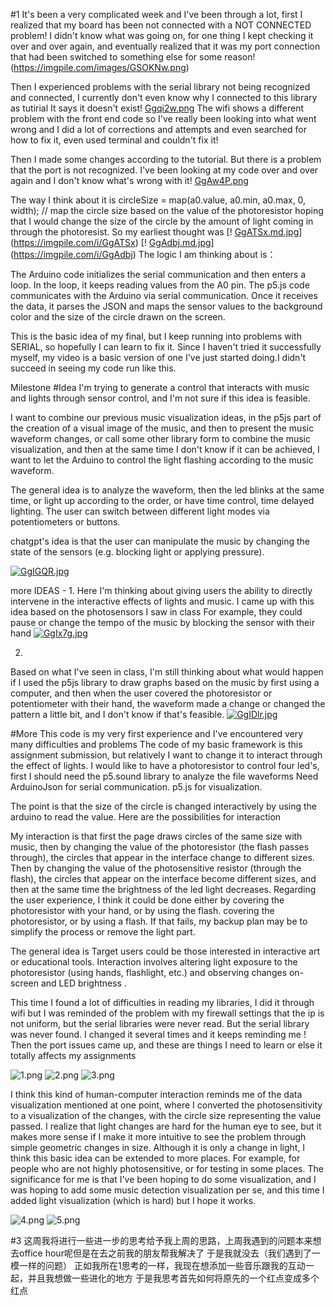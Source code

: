 #1
It's been a very complicated week and I've been through a lot, first I realized that my board has been not connected with a NOT CONNECTED problem!
I didn't know what was going on, for one thing I kept checking it over and over again, and eventually realized that it was my port connection that had been switched to something else for some reason!
(https://imgpile.com/images/GSOKNw.png)

Then I experienced problems with the serial library not being recognized and connected, I currently don't even know why I connected to this library as tutirial
It says it doesn't exist!
[Ggqi2w.png](https://imgpile.com/images/Ggqi2w.png)
The wifi shows a different problem with the front end code so I've really been looking into what went wrong and
I did a lot of corrections and attempts and even searched for how to fix it, even used terminal and couldn't fix it!

Then I made some changes according to the tutorial.
But there is a problem that the port is not recognized.
I've been looking at my code over and over again and I don't know what's wrong with it!
[GgAw4P.png](https://imgpile.com/images/GgAw4P.png)

The way I think about it is
circleSize = map(a0.value, a0.min, a0.max, 0, width); // map the circle size based on the value of the photoresistor
hoping that I would change the size of the circle by the amount of light coming in through the photoresist.
So my earliest thought was
[! [GgATSx.md.jpg](https://imgpile.com/images/GgATSx.md.jpg)](https://imgpile.com/i/GgATSx)
[! [GgAdbj.md.jpg](https://imgpile.com/images/GgAdbj.md.jpg)](https://imgpile.com/i/GgAdbj)
The logic I am thinking about is：

The Arduino code initializes the serial communication and then enters a loop.
In the loop, it keeps reading values from the A0 pin.
The p5.js code communicates with the Arduino via serial communication.
Once it receives the data, it parses the JSON and maps the sensor values to the background color and the size of the circle drawn on the screen.

This is the basic idea of my final, but I keep running into problems with SERIAL, so hopefully I can learn to fix it. Since I haven't tried it successfully myself, my video is a basic version of one I've just started doing.I didn't succeed in seeing my code run like this.

Milestone #Idea
I'm trying to generate a control that interacts with music and lights through sensor control, and I'm not sure if this idea is feasible. 

I want to combine our previous music visualization ideas, in the p5js part of the creation of a visual image of the music, and then to present the music waveform changes, or call some other library form to combine the music visualization, and then at the same time I don't know if it can be achieved, I want to let the Arduino to control the light flashing according to the music waveform. 

The general idea is to analyze the waveform, then the led blinks at the same time, or light up according to the order, or have time control, time delayed lighting. The user can switch between different light modes via potentiometers or buttons. 

chatgpt's idea is that the user can manipulate the music by changing the state of the sensors (e.g. blocking light or applying pressure).


[![GgIGQR.jpg](https://imgpile.com/images/GgIGQR.jpg)](https://imgpile.com/i/GgIGQR)

more IDEAS - 
1. 
Here I'm thinking about giving users the ability to directly intervene in the interactive effects of lights and music. I came up with this idea based on the photosensors I saw in class
For example, they could pause or change the tempo of the music by blocking the sensor with their hand
[![GgIx7g.jpg](https://imgpile.com/images/GgIx7g.jpg)](https://imgpile.com/i/GgIx7g)

2.
Based on what I've seen in class, I'm still thinking about what would happen if I used the p5js library to draw graphs based on the music by first using a computer, and then when the user covered the photoresistor or potentiometer with their hand, the waveform made a change or changed the pattern a little bit, and I don't know if that's feasible.
[![GgIDlr.jpg](https://imgpile.com/images/GgIDlr.jpg)](https://imgpile.com/i/GgIDlr)



#More
This code is my very first experience and I've encountered very many difficulties and problems
The code of my basic framework is this assignment submission, but relatively I want to change it to interact through the effect of lights.
I would like to have a photoresistor to control four led's, first I should need the p5.sound library to analyze the file waveforms
Need ArduinoJson for serial communication. p5.js for visualization.

The point is that the size of the circle is changed interactively by using the arduino to read the value. Here are the possibilities for interaction

My interaction is that first the page draws circles of the same size with music, then by changing the value of the photoresistor (the flash passes through), the circles that appear in the interface change to different sizes.
Then by changing the value of the photosensitive resistor (through the flash), the circles that appear on the interface become different sizes, and then at the same time the brightness of the led light decreases. Regarding the user experience, I think it could be done either by covering the photoresistor with your hand, or by using the flash.
covering the photoresistor, or by using a flash. If that fails, my backup plan may be to simplify the process or remove the light part.

The general idea is
Target users could be those interested in interactive art or educational tools.
Interaction involves altering light exposure to the photoresistor (using hands, flashlight, etc.) and observing changes on-screen and LED brightness .

This time I found a lot of difficulties in reading my libraries, I did it through wifi but I was reminded of the problem with my firewall settings that the ip is not uniform, but the serial libraries were never read.
But the serial library was never found. I changed it several times and it keeps reminding me
! [](https://imgpile.com/images/GgomYW.png)
Then the port issues came up, and these are things I need to learn or else it totally affects my assignments



![1.png](https://imgpile.com/images/GSP0KE.png)
![2.png](https://imgpile.com/images/GSPkIh.png)
![3.png](https://imgpile.com/images/GSPLWX.png)

I think this kind of human-computer interaction reminds me of the data visualization mentioned at one point, where I converted the photosensitivity to a visualization of the changes, with the circle size representing the value passed. I realize that light changes are hard for the human eye to see, but it makes more sense if I make it more intuitive to see the problem through simple geometric changes in size. Although it is only a change in light, I think this basic idea can be extended to more places. For example, for people who are not highly photosensitive, or for testing in some places. The significance for me is that I've been hoping to do some visualization, and I was hoping to add some music detection visualization per se, and this time I added light visualization (which is hard) but I hope it works.

![4.png](https://imgpile.com/images/GSPBeR.png)
![5.png](https://imgpile.com/images/GSPW2r.png)


#3
这周我将进行一些进一步的思考给予我上周的思路，上周我遇到的问题本来想去office hour呢但是在去之前我的朋友帮我解决了
于是我就没去（我们遇到了一模一样的问题）
正如我所在1思考的一样，我现在想添加一些音乐跟我的互动一起，并且我想做一些进化的地方
于是我思考首先如何将原先的一个红点变成多个红点








